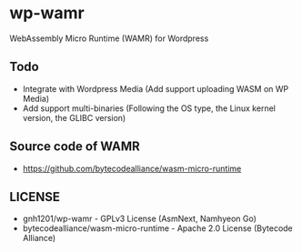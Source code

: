 # wp-wamr
WebAssembly Micro Runtime (WAMR) for Wordpress

## Todo
  * Integrate with Wordpress Media (Add support uploading WASM on WP Media)
  * Add support multi-binaries (Following the OS type, the Linux kernel version, the GLIBC version)

## Source code of WAMR
  * https://github.com/bytecodealliance/wasm-micro-runtime

## LICENSE
  * gnh1201/wp-wamr - GPLv3 License (AsmNext, Namhyeon Go)
  * bytecodealliance/wasm-micro-runtime - Apache 2.0 License (Bytecode Alliance)
